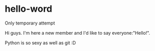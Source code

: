 # hello-word
Only temporary attempt 

Hi guys. I'm here a new member and I'd like to say everyone:"Hello!".

Python is so sexy as well as git :D
